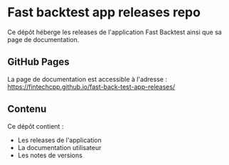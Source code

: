 # Fast backtest app releases repo

Ce dépôt héberge les releases de l'application Fast Backtest ainsi que sa page de documentation.

## GitHub Pages

La page de documentation est accessible à l'adresse : https://fintechcpp.github.io/fast-back-test-app-releases/

## Contenu

Ce dépôt contient :
- Les releases de l'application
- La documentation utilisateur
- Les notes de versions


